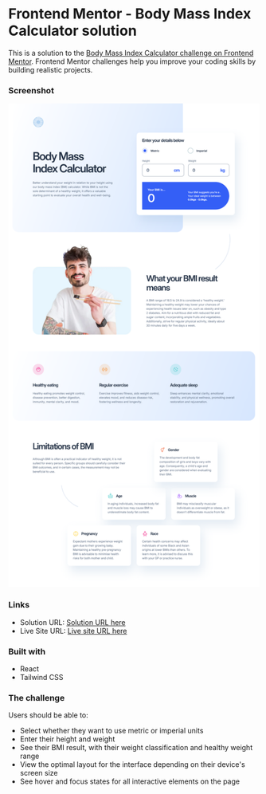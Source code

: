 # Frontend Mentor - Body Mass Index Calculator solution

This is a solution to the [Body Mass Index Calculator challenge on Frontend Mentor](https://www.frontendmentor.io/challenges/body-mass-index-calculator-brrBkfSz1T). Frontend Mentor challenges help you improve your coding skills by building realistic projects.

### Screenshot

![](./public/Screenshot.png)

### Links

- Solution URL: [Solution URL here](https://github.com/NDK1195/intro-component-with-signup-form)
- Live Site URL: [Live site URL here](https://intro-component-with-signup-form-blue-tau.vercel.app/)

### Built with

- React
- Tailwind CSS

### The challenge

Users should be able to:

- Select whether they want to use metric or imperial units
- Enter their height and weight
- See their BMI result, with their weight classification and healthy weight range
- View the optimal layout for the interface depending on their device's screen size
- See hover and focus states for all interactive elements on the page
